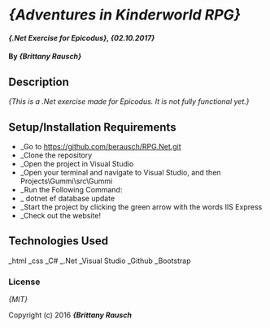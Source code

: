 ﻿# _{Adventures in Kinderworld RPG}_

#### _{.Net Exercise for Epicodus}, {02.10.2017}_

#### By _**{Brittany Rausch}**_

## Description

_{This is a .Net exercise made for Epicodus. It is not fully functional yet.}_

## Setup/Installation Requirements

* _Go to https://github.com/berausch/RPG.Net.git
* _Clone the repository
* _Open the project in Visual Studio
* _Open your terminal and navigate to Visual Studio, and then Projects\Gummi\src\Gummi 
* _Run the Following Command:
* _   dotnet ef database update
* _Start the project by clicking the green arrow with the words IIS Express
* _Check out the website!

## Technologies Used

_html
_css
_C#
_.Net
_Visual Studio
_Github
_Bootstrap

### License

*{MIT}*

Copyright (c) 2016 **_{Brittany Rausch_**
